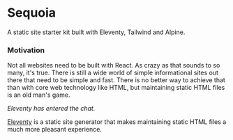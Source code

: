 # Sequoia
A static site starter kit built with Eleventy, Tailwind and Alpine.

### Motivation
Not all websites need to be built with React. As crazy as that sounds to so many, it's true. There is still a wide world of simple informational sites out there that need to be simple and fast. There is no better way to achieve that than with core web technology like HTML, but maintaining static HTML files is an old man's game.

_Eleventy has entered the chat._

[Eleventy](https://11ty.dev) is a static site generator that makes maintaining static HTML files a much more pleasant experience.
